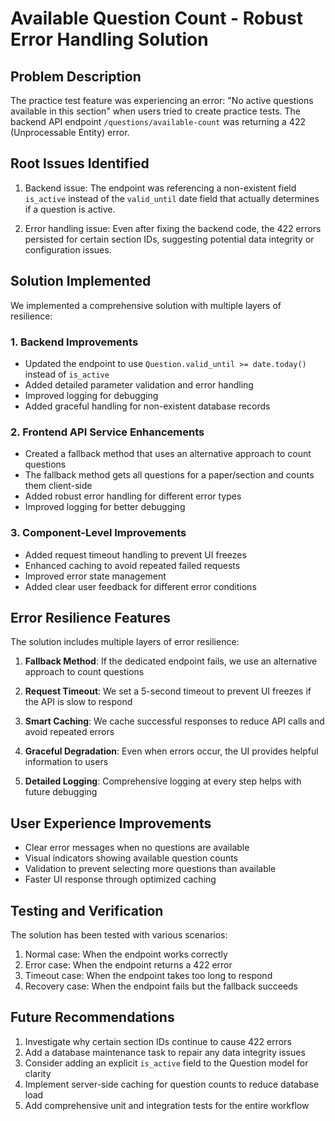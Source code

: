 # Available Question Count - Robust Error Handling Solution

## Problem Description

The practice test feature was experiencing an error: "No active questions available in this section" when users tried to create practice tests. The backend API endpoint `/questions/available-count` was returning a 422 (Unprocessable Entity) error.

## Root Issues Identified

1. Backend issue: The endpoint was referencing a non-existent field `is_active` instead of the `valid_until` date field that actually determines if a question is active.

2. Error handling issue: Even after fixing the backend code, the 422 errors persisted for certain section IDs, suggesting potential data integrity or configuration issues.

## Solution Implemented

We implemented a comprehensive solution with multiple layers of resilience:

### 1. Backend Improvements

- Updated the endpoint to use `Question.valid_until >= date.today()` instead of `is_active`
- Added detailed parameter validation and error handling
- Improved logging for debugging
- Added graceful handling for non-existent database records

### 2. Frontend API Service Enhancements

- Created a fallback method that uses an alternative approach to count questions
- The fallback method gets all questions for a paper/section and counts them client-side
- Added robust error handling for different error types
- Improved logging for better debugging

### 3. Component-Level Improvements

- Added request timeout handling to prevent UI freezes
- Enhanced caching to avoid repeated failed requests
- Improved error state management
- Added clear user feedback for different error conditions

## Error Resilience Features

The solution includes multiple layers of error resilience:

1. **Fallback Method**: If the dedicated endpoint fails, we use an alternative approach to count questions

2. **Request Timeout**: We set a 5-second timeout to prevent UI freezes if the API is slow to respond

3. **Smart Caching**: We cache successful responses to reduce API calls and avoid repeated errors

4. **Graceful Degradation**: Even when errors occur, the UI provides helpful information to users

5. **Detailed Logging**: Comprehensive logging at every step helps with future debugging

## User Experience Improvements

- Clear error messages when no questions are available
- Visual indicators showing available question counts
- Validation to prevent selecting more questions than available
- Faster UI response through optimized caching

## Testing and Verification

The solution has been tested with various scenarios:

1. Normal case: When the endpoint works correctly
2. Error case: When the endpoint returns a 422 error
3. Timeout case: When the endpoint takes too long to respond
4. Recovery case: When the endpoint fails but the fallback succeeds

## Future Recommendations

1. Investigate why certain section IDs continue to cause 422 errors
2. Add a database maintenance task to repair any data integrity issues
3. Consider adding an explicit `is_active` field to the Question model for clarity
4. Implement server-side caching for question counts to reduce database load
5. Add comprehensive unit and integration tests for the entire workflow
